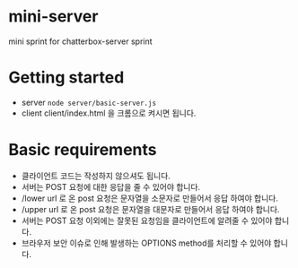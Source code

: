 # mini-server

mini sprint for chatterbox-server sprint

# Getting started

- server
  `node server/basic-server.js`
- client
  client/index.html 을 크롬으로 켜시면 됩니다.

# Basic requirements

- 클라이언트 코드는 작성하지 않으셔도 됩니다.
- 서버는 POST 요청에 대한 응답을 줄 수 있어야 합니다.
- /lower url 로 온 post 요청은 문자열을 소문자로 만들어서 응답 하여야 합니다.
- /upper url 로 온 post 요청은 문자열을 대문자로 만들어서 응답 하여야 합니다.
- 서버는 POST 요청 이외에는 잘못된 요청임을 클라이언트에 알려줄 수 있어야 합니다.
- 브라우저 보안 이슈로 인해 발생하는 OPTIONS method를 처리할 수 있어야 합니다.
